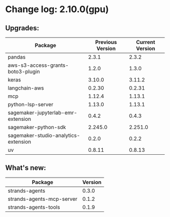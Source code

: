 # Change log: 2.10.0(gpu)

## Upgrades: 

Package | Previous Version | Current Version
---|---|---
pandas|2.3.1|2.3.2
aws-s3-access-grants-boto3-plugin|1.2.0|1.3.0
keras|3.10.0|3.11.2
langchain-aws|0.2.30|0.2.31
mcp|1.12.4|1.13.1
python-lsp-server|1.13.0|1.13.1
sagemaker-jupyterlab-emr-extension|0.4.2|0.4.3
sagemaker-python-sdk|2.245.0|2.251.0
sagemaker-studio-analytics-extension|0.2.0|0.2.2
uv|0.8.11|0.8.13

## What's new: 

Package | Version 
---|---
strands-agents|0.3.0
strands-agents-mcp-server|0.1.2
strands-agents-tools|0.1.9
